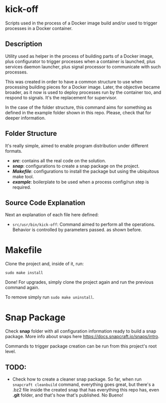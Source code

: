 # kick-off

Scripts used in the process of a Docker image build and/or used to trigger processes in a Docker container.

## Description

Utility used as helper in the process of building parts of a Docker image, plus configurator to trigger processes
when a container is launched, plus services daemon launcher, plus signal processor to communicate with such processes.

This was created in order to have a common structure to use when processing building pieces for a Docker image. 
Later, the objective became broader, as it now is used to deploy processes run by the container too, and respond
to signals. It's the replacement for supervisor.

In the case of the folder structure, this command aims for something as defined in the example folder shown in this
repo. Please, check that for deeper information.

## Folder Structure

It's really simple, aimed to enable program distribution under different formats. 

- ***src***: contains all the real code on the solution.
- ***snap***: configurations to create a snap package on the project.
- ***Makefile***: configurations to install the package but using the ubiquitous make tool.
- ***example***: boilerplate to be used when a process config/run step is required.

## Source Code Explanation

Next an explanation of each file here defined:

* `src/usr/bin/kick-off`: Command aimed to perform all the operations. Behavior is controlled by parameters passed.
as shown before.

# Makefile

Clone the project and, inside of it, run:

```
sudo make install
```

Done! For upgrades, simply clone the project again and run the previous command again.

To remove simply run `sudo make uninstall`.

# Snap Package

Check **snap** folder with all configuration information ready to build a snap package. More info about snaps here https://docs.snapcraft.io/snaps/intro.

Commands to trigger package creation can be run from this project's root level.

## TODO:
- Check how to create a cleaner snap package. So far, when run `snapcraft cleanbuild` command, everything goes great, but there's a .bz2 file inside the created snap that has everything this repo has, even **.git** folder, and that's how that's published. No Bueno!
